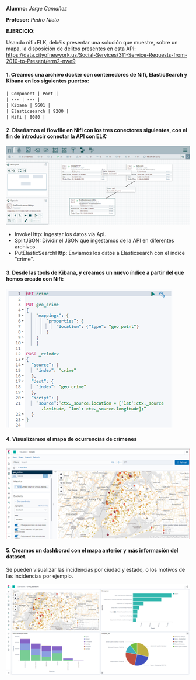 
 __Alumno:__ *Jorge Camañez*
 
 __Profesor:__ *Pedro Nieto*

__EJERCICIO:__

Usando nifi+ELK, debéis presentar una solución que muestre, sobre un mapa, 
la disposición de delitos presentes en esta API:
https://data.cityofnewyork.us/Social-Services/311-Service-Requests-from-2010-to-Present/erm2-nwe9


#### 1. Creamos una archivo docker con contenedores de Nifi, ElasticSearch y Kibana en los siguientes puertos:
	
	| Component | Port |
	| --- | --- | 
	| Kibana | 5601 |
	| Elasticsearch | 9200 |
	| Nifi | 8080 |
	

#### 2. Diseñamos el flowfile en Nifi con los tres conectores siguientes, con el fin de introducir conectar la API con ELK:

  <img src="images/Flow_nifi.png" size=300px>

  - InvokeHttp: Ingestar los datos vía Api.
  - SplitJSON: Dividir el JSON que ingestamos de la API en diferentes archivos.
  - PutElasticSearchHttp: Enviamos los datos a Elasticsearch con el índice "crime". 


#### 3. Desde las tools de Kibana, y creamos un nuevo índice a partir del que hemos creado con Nifi:

 <img src="images/ReIndex.png" size=300px>


#### 4. Visualizamos el mapa de ocurrencias de crimenes

 <img src="images/Kibana_map.png" size=300px>

#### 5. Creamos un dashborad con el mapa anterior y más información del dataset.

Se pueden visualizar las incidencias por ciudad y estado, o los motivos de las incidencias por ejemplo. 

 <img src="images/crime_dashboard.png" size=400px>
